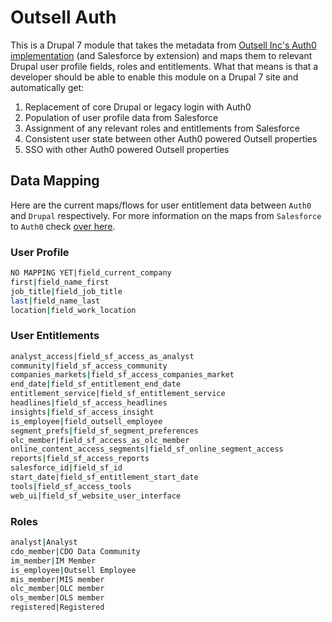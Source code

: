 Outsell Auth
============

This is a Drupal 7 module that takes the metadata from [Outsell Inc's Auth0 implementation](https://github.com/teamoutsell/auth0) (and Salesforce by extension) and maps them to relevant Drupal user profile fields, roles and entitlements. What that means is that a developer should be able to enable this module on a Drupal 7 site and automatically get:

  1. Replacement of core Drupal or legacy login with Auth0
  2. Population of user profile data from Salesforce
  3. Assignment of any relevant roles and entitlements from Salesforce
  4. Consistent user state between other Auth0 powered Outsell properties
  5. SSO with other Auth0 powered Outsell properties

Data Mapping
------------

Here are the current maps/flows for user entitlement data between `Auth0` and `Drupal` respectively. For more information on the maps from `Salesforce` to `Auth0` check [over here](https://github.com/teamoutsell/auth0/blob/master/rules/get-salesforce-data.js#L403).

### User Profile

```bash
NO MAPPING YET|field_current_company
first|field_name_first
job_title|field_job_title
last|field_name_last
location|field_work_location
```

### User Entitlements

```bash
analyst_access|field_sf_access_as_analyst
community|field_sf_access_community
companies_markets|field_sf_access_companies_market
end_date|field_sf_entitlement_end_date
entitlement_service|field_sf_entitlement_service
headlines|field_sf_access_headlines
insights|field_sf_access_insight
is_employee|field_outsell_employee
segment_prefs|field_sf_segment_preferences
olc_member|field_sf_access_as_olc_member
online_content_access_segments|field_sf_online_segment_access
reports|field_sf_access_reports
salesforce_id|field_sf_id
start_date|field_sf_entitlement_start_date
tools|field_sf_access_tools
web_ui|field_sf_website_user_interface
```

### Roles

```bash
analyst|Analyst
cdo_member|CDO Data Community
im_member|IM Member
is_employee|Outsell Employee
mis_member|MIS member
olc_member|OLC member
ols_member|OLS member
registered|Registered
```
